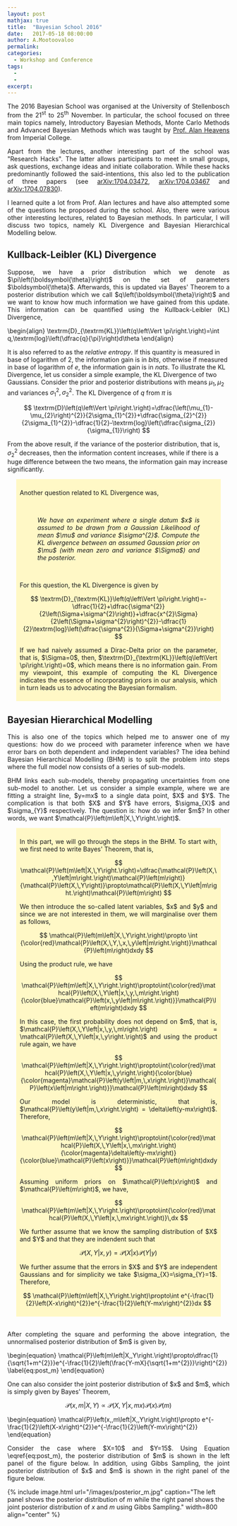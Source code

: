 ```yaml
---
layout: post
mathjax: true
title:  "Bayesian School 2016"
date:   2017-05-18 08:00:00
author: A.Mootoovaloo
permalink:
categories:
  - Workshop and Conference 
tags:
  - 
  -
excerpt:
---
```


<script type="text/x-mathjax-config">
  MathJax.Hub.Config({ TeX: { extensions: ["color.js"] }});
</script>

<p align="justify">The 2016 Bayesian School was organised at the University of Stellenbosch from the 21<sup>st</sup> to 25<sup>th</sup> November. In particular, the school focused on three main topics namely, Introductory Bayesian Methods, Monte Carlo Methods and Advanced Bayesian Methods which was taught by <a href="http://astro.ic.ac.uk/aheavens/home">Prof. Alan Heavens</a> from Imperial College. </p>

<p align="justify">Apart from the lectures, another interesting part of the school was "Research Hacks". The latter allows participants to meet in small groups, ask questions, exchange ideas and initiate collaboration. While these hacks predominantly followed the said-intentions, this also led to the publication of three papers (see <a href="https://arxiv.org/abs/1704.03472">arXiv:1704.03472</a>, <a href="https://arxiv.org/abs/1704.03467">arXiv:1704.03467</a> and <a href="https://arxiv.org/abs/1704.07830">arXiv:1704.07830</a>). </p>

<p align="justify">I learned quite a lot from Prof. Alan lectures and have also attempted some of the questions he proposed during the school. Also, there were various other interesting lectures, related to Bayesian methods. In particular, I will discuss two topics, namely KL Divergence and Bayesian Hierarchical Modelling below.</p>

<h2>Kullback-Leibler (KL) Divergence</h2>
<p align="justify">Suppose, we have a prior distribution which we denote as $\pi\left(\boldsymbol{\theta}\right)$ on the set of parameters $\boldsymbol{\theta}$. Afterwards, this is updated via Bayes' Theorem to a posterior distribution which we call $q\left(\boldsymbol{\theta}\right)$ and we want to know how much information we have gained from this update. This information can be quantified using the Kullback-Leibler (KL) Divergence,

\begin{align}
\textrm{D}_{\textrm{KL}}\left(q\left\Vert \pi\right.\right)=\int q\,\textrm{log}\left(\dfrac{q}{\pi}\right)d\theta
\end{align}

It is also referred to as the <i>relative entropy</i>. If this quantity is measured in base of logarithm of 2, the information gain is in <i>bits</i>, otherwise if measured in base of logarithm of $e$, the information gain is in <i>nats</i>. To illustrate the KL Divergence, let us consider a simple example, the KL Divergence of two Gaussians. Consider the prior and posterior distributions with means $\mu_{1},\,\mu_{2}$ and variances $\sigma_{1}^{2},\,\sigma_{2}^{2}$. The KL Divergence of $q$ from $\pi$ is

$$
\textrm{D}\left(q\left\Vert \pi\right.\right)=\dfrac{\left(\mu_{1}-\mu_{2}\right)^{2}}{2\sigma_{1}^{2}}+\dfrac{\sigma_{2}^{2}}{2\sigma_{1}^{2}}-\dfrac{1}{2}-\textrm{log}\left(\dfrac{\sigma_{2}}{\sigma_{1}}\right)
$$

From the above result, if the variance of the posterior distribution, that is, $\sigma_{2}^{2}$ decreases, then the information content increases, while if there is a huge difference between the two means, the information gain may increase significantly.</p>

<div style="background-color: #FFF8C6; margin-left: 20px; margin-right: 20px; padding-bottom: 8px; padding-left: 8px; padding-right: 8px; padding-top: 8px;">

<p align="justify">Another question related to KL Divergence was,</p><br/>

<p align="justify" style="margin-left: 40px; margin-right: 40px"><i>We have an experiment where a single datum $x$ is assumed to be drawn from a Gaussian Likelihood of mean $\mu$ and variance $\sigma^{2}$. Compute the KL divergence between an assumed Gaussian prior on $\mu$ (with mean zero and variance $\Sigma$) and the posterior.</i></p><br/>

For this question, the KL Divergence is given by

$$
\textrm{D}_{\textrm{KL}}\left(q\left\Vert \pi\right.\right)=-\dfrac{1}{2}+\dfrac{\sigma^{2}}{2\left(\Sigma+\sigma^{2}\right)}+\dfrac{x^{2}\Sigma}{2\left(\Sigma+\sigma^{2}\right)^{2}}-\dfrac{1}{2}\textrm{log}\left(\dfrac{\sigma^{2}}{\Sigma+\sigma^{2}}\right)
$$

<p align="justify">If we had naively assumed a Dirac-Delta prior on the parameter, that is, $\Sigma=0$, then, $\textrm{D}_{\textrm{KL}}\left(q\left\Vert \pi\right.\right)=0$, which means there is no information gain. From my viewpoint, this example of computing the KL Divergence indicates the essence of incorporating priors in our analysis, which in turn leads us to advocating the Bayesian formalism.</p>

 
</div>

<h2>Bayesian Hierarchical Modelling</h2>

<p align="justify">This is also one of the topics which helped me to answer one of my questions: how do we proceed with parameter inference when we have error bars on both dependent and independent variables? The idea behind Bayesian Hierarchical Modelling (BHM) is to split the problem into steps where the full model now consists of a series of sub-models.</p>

<p align="justify">BHM links each sub-models, thereby propagating uncertainties from one sub-model to another. Let us consider a simple example, where we are fitting a straight line, $y=mx$ to a single data point, $X$ and $Y$. The complication is that both $X$ and $Y$ have errors, $\sigma_{X}$ and $\sigma_{Y}$ respectively. The question is: how do we infer $m$? In other words, we want $\mathcal{P}\left(m\left|X,\,Y\right.\right)$.</p>

<div style="background-color: #FFF8C6; margin-left: 20px; margin-right: 20px; padding-bottom: 8px; padding-left: 8px; padding-right: 8px; padding-top: 8px;">

<p align="justify">In this part, we will go through the steps in the BHM. To start with, we first need to write Bayes' Theorem, that is,</p>

$$
\mathcal{P}\left(m\left|X,\,Y\right.\right)=\dfrac{\mathcal{P}\left(X,\,Y\left|m\right.\right)\mathcal{P}\left(m\right)}{\mathcal{P}\left(X,\,Y\right)}\propto\mathcal{P}\left(X,\,Y\left|m\right.\right)\mathcal{P}\left(m\right)
$$

<p align="justify">We then introduce the so-called latent variables, $x$ and $y$ and since we are not interested in them, we will marginalise over them as follows,</p>


$$
\mathcal{P}\left(m\left|X,\,Y\right.\right)\propto \int {\color{red}\mathcal{P}\left(X,\,Y,\,x,\,y\left|m\right.\right)}\mathcal{P}\left(m\right)dxdy
$$
 
<p align="justify">Using the product rule, we have</p>


$$
\mathcal{P}\left(m\left|X,\,Y\right.\right)\propto\int{\color{red}\mathcal{P}\left(X,\,Y\left|x,\,y,\,m\right.\right){\color{blue}\mathcal{P}\left(x,\,y\left|m\right.\right)}}\mathcal{P}\left(m\right)dxdy
$$
 
<p align="justify">In this case, the first probability does not depend on $m$, that is, $\mathcal{P}\left(X,\,Y\left|x,\,y,\,m\right.\right) = \mathcal{P}\left(X,\,Y\left|x,\,y\right.\right)$ and using the product rule again, we have</p>

$$
\mathcal{P}\left(m\left|X,\,Y\right.\right)\propto\int{\color{red}\mathcal{P}\left(X,\,Y\left|x,\,y\right.\right){\color{blue}{\color{magenta}\mathcal{P}\left(y\left|m,\,x\right.\right)}\mathcal{P}\left(x\left|m\right.\right)}}\mathcal{P}\left(m\right)dxdy
$$
 
<p align="justify">Our model is deterministic, that is, $\mathcal{P}\left(y\left|m,\,x\right.\right) = \delta\left(y-mx\right)$. Therefore,</p>


$$
\mathcal{P}\left(m\left|X,\,Y\right.\right)\propto\int{\color{red}\mathcal{P}\left(X,\,Y\left|x,\,mx\right.\right){\color{magenta}\delta\left(y-mx\right)}{\color{blue}\mathcal{P}\left(x\right)}}\mathcal{P}\left(m\right)dxdy
$$

<p align="justify">Assuming uniform priors on $\mathcal{P}\left(x\right)$ and $\mathcal{P}\left(m\right)$, we have, </p>

$$
\mathcal{P}\left(m\left|X,\,Y\right.\right)\propto\int{\color{red}\mathcal{P}\left(X,\,Y\left|x,\,mx\right.\right)}\,dx
$$

<p align="justify">We further assume that we know the sampling distribution of $X$ and $Y$ and that they are indendent such that</p>

$$
\mathcal{P}\left(X,\,Y\left|x,\,y\right.\right)=\mathcal{P}\left(X\left|x\right.\right)\mathcal{P}\left(Y\left|y\right.\right)
$$
 
<p align="justify">We further assume that the errors in $X$ and $Y$ are independent Gaussians and for simplicity we take $\sigma_{X}=\sigma_{Y}=1$. Therefore,</p>

$$
\mathcal{P}\left(m\left|X,\,Y\right.\right)\propto\int e^{-\frac{1}{2}\left(X-x\right)^{2}}e^{-\frac{1}{2}\left(Y-mx\right)^{2}}dx
$$


</div>
<br/>


<p align="justify">After completing the square and performing the above integration, the unnormalised posterior distribution of $m$ is given by, </p>

\begin{equation}
\mathcal{P}\left(m\left|X,\,Y\right.\right)\propto\dfrac{1}{\sqrt{1+m^{2}}}e^{-\frac{1}{2}\left(\frac{Y-mX}{\sqrt{1+m^{2}}}\right)^{2}}
\label{eq:post_m}
\end{equation}

<p align="justify">One can also consider the joint posterior distribution of $x$ and $m$, which is simply given by Bayes' Theorem,</p>


$$
\mathcal{P}\left(x,\,m\left|X,\,Y\right.\right)\propto\mathcal{P}\left(X,\,Y\left|x,\,mx\right.\right)\mathcal{P}\left(x\right)\mathcal{P}\left(m\right)
$$

\begin{equation}
\mathcal{P}\left(x,\,m\left|X,\,Y\right.\right)\propto e^{-\frac{1}{2}\left(X-x\right)^{2}}e^{-\frac{1}{2}\left(Y-mx\right)^{2}}
\end{equation}

<p align="justify">Consider the case where $X=10$ and $Y=15$. Using Equation \eqref{eq:post_m}, the posterior distribution of $m$ is shown in the left panel of the figure below. In addition, using Gibbs Sampling, the joint posterior distribution of $x$ and $m$ is shown in the right panel of the figure below. </p>

{% include image.html url="/images/posterior_m.jpg" caption="The left panel shows the posterior distribution of $m$ while the right panel shows the joint posterior distribution of $x$ and $m$ using Gibbs Sampling."  width=800 align="center" %}


 